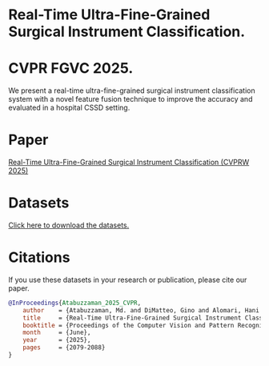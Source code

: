 # Real-Time Ultra-Fine-Grained Surgical Instrument Classification. 
# CVPR FGVC 2025. 
We present a real-time ultra-fine-grained surgical instrument classification system with a novel feature fusion technique to improve the accuracy and evaluated in a hospital CSSD setting.

# Paper  
[Real-Time Ultra-Fine-Grained Surgical Instrument Classification (CVPRW 2025)](https://openaccess.thecvf.com/content/CVPR2025W/FGVC/html/Atabuzzaman_Real-Time_Ultra-Fine-Grained_Surgical_Instrument_Classification_CVPRW_2025_paper.html)

# Datasets
[Click here to download the datasets.](https://drive.google.com/drive/folders/1a5VyCCUCKTAQJ4Y57ZIDmf8HufVxYQiC?usp=sharing)

# Citations
If you use these datasets in your research or publication, please cite our paper.
```bibtex
@InProceedings{Atabuzzaman_2025_CVPR, 
    author    = {Atabuzzaman, Md. and DiMatteo, Gino and Alomari, Hani and Tang, Chiawei and Hale, Connor and Goode, Adam E. and King, David Ryan and Thomas, Chris},
    title     = {Real-Time Ultra-Fine-Grained Surgical Instrument Classification},
    booktitle = {Proceedings of the Computer Vision and Pattern Recognition Conference (CVPR) Workshops},
    month     = {June},
    year      = {2025},
    pages     = {2079-2088}
}
```

